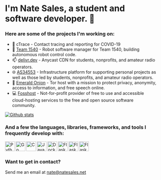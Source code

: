 # I'm Nate Sales, a student and software developer. 👋

### Here are some of the projects I'm working on:
- 📍 cTrace - Contact tracing and reporting for COVID-19
- 🤖 [Team 1540](https://team1540.org) - Robot software manager for Team 1540, building autonomous robot control code.
- 📫 [delivr.dev](https://delivr.dev/) - Anycast CDN for students, nonprofits, and amateur radio operators.
- 🌐 [AS34553](https://natesales.net/network) - Infrastructure platform for supporting personal projects as well as those led by students, nonprofits, and amateur radio operators.
- 🧅 [Emerald Onion](https://emeraldonion.org) - Tor host with a mission to protect privacy, anonymity, access to information, and free speech online.
- 💻 [Fosshost](https://fosshost.org) - Not-for-profit provider of free to use and accessible cloud-hosting services to the free and open source software community. 

[![Github stats](https://github-readme-stats.vercel.app/api?username=natesales&show_icons=true&count_private=true&theme=tokyonight)](https://github.com/anuraghazra/github-readme-stats)

### And a few the languages, libraries, frameworks, and tools I frequently develop with:
<img align="left" alt="Python" width="32px" src="https://cdn.jsdelivr.net/npm/simple-icons@3.6.0/icons/python.svg" />
<img align="left" alt="Go" width="32px" src="https://cdn.jsdelivr.net/npm/simple-icons@3.6.0/icons/go.svg" />
<img align="left" alt="C" width="32px" src="https://cdn.jsdelivr.net/npm/simple-icons@3.6.0/icons/java.svg" />
<img align="left" alt="Java" width="32px" src="https://cdn.jsdelivr.net/npm/simple-icons@3.6.0/icons/c.svg" />
<img align="left" alt="Docker" width="32px" src="https://cdn.jsdelivr.net/npm/simple-icons@3.6.0/icons/docker.svg" />
<img align="left" alt="Flask" width="32px" src="https://cdn.jsdelivr.net/npm/simple-icons@3.6.0/icons/flask.svg" />
<img align="left" alt="Flask" width="32px" src="https://cdn.jsdelivr.net/npm/simple-icons@3.6.0/icons/next-dot-js.svg" />
<img align="left" alt="Flask" width="32px" src="https://cdn.jsdelivr.net/npm/simple-icons@3.6.0/icons/react.svg" />
<br />
<br />

### Want to get in contact?
Send me an email at nate@natesales.net
